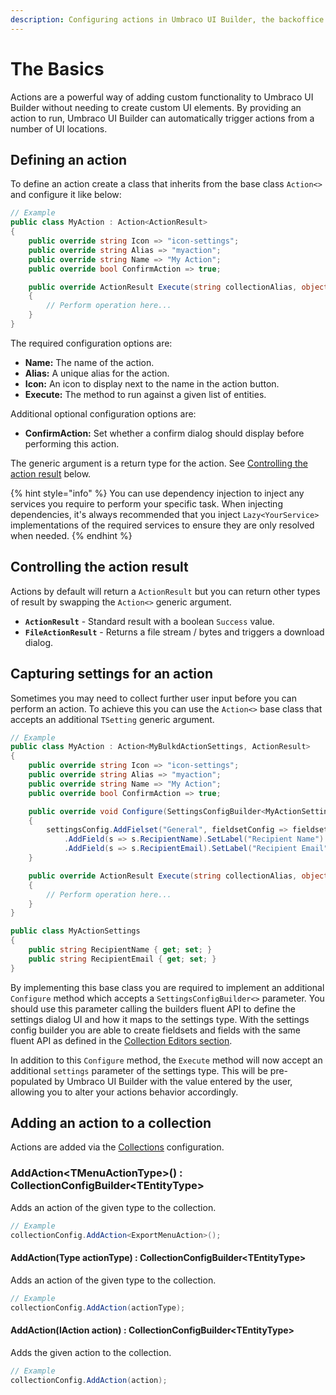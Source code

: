 ```yaml
---
description: Configuring actions in Umbraco UI Builder, the backoffice UI builder for Umbraco.
---
```


# The Basics

Actions are a powerful way of adding custom functionality to Umbraco UI Builder without needing to create custom UI elements. By providing an action to run, Umbraco UI Builder can automatically trigger actions from a number of UI locations.

## Defining an action

To define an action create a class that inherits from the base class `Action<>` and configure it like below:

````csharp
// Example
public class MyAction : Action<ActionResult>
{
    public override string Icon => "icon-settings";
    public override string Alias => "myaction";
    public override string Name => "My Action";
    public override bool ConfirmAction => true;

    public override ActionResult Execute(string collectionAlias, object[] entityIds)
    {
        // Perform operation here...
    }
}
````

The required configuration options are:

* **Name:** The name of the action.
* **Alias:** A unique alias for the action.
* **Icon:** An icon to display next to the name in the action button.
* **Execute:** The method to run against a given list of entities.

Additional optional configuration options are:

* **ConfirmAction:** Set whether a confirm dialog should display before performing this action.

The generic argument is a return type for the action. See [Controlling the action result](#controlling-the-action-result) below.

{% hint style="info" %}
You can use dependency injection to inject any services you require to perform your specific task. When injecting dependencies, it's always recommended that you inject `Lazy<YourService>` implementations of the required services to ensure they are only resolved when needed.
{% endhint %}

## Controlling the action result

Actions by default will return a `ActionResult` but you can return other types of result by swapping the `Action<>` generic argument.

* **`ActionResult`** - Standard result with a boolean `Success` value.
* **`FileActionResult`** - Returns a file stream / bytes and triggers a download dialog.

## Capturing settings for an action

Sometimes you may need to collect further user input before you can perform an action. To achieve this you can use the `Action<>` base class that accepts an additional `TSetting` generic argument.

````csharp
// Example
public class MyAction : Action<MyBulkdActionSettings, ActionResult>
{
    public override string Icon => "icon-settings";
    public override string Alias => "myaction";
    public override string Name => "My Action";
    public override bool ConfirmAction => true;

    public override void Configure(SettingsConfigBuilder<MyActionSettings> settingsConfig)
    {
        settingsConfig.AddFielset("General", fieldsetConfig => fieldsetConfig
            .AddField(s => s.RecipientName).SetLabel("Recipient Name")
            .AddField(s => s.RecipientEmail).SetLabel("Recipient Email"))
    }

    public override ActionResult Execute(string collectionAlias, object[] entityIds, MyActionSettings settings)
    {
        // Perform operation here...
    }
}

public class MyActionSettings
{
    public string RecipientName { get; set; }
    public string RecipientEmail { get; set; }
}
````

By implementing this base class you are required to implement an additional `Configure` method which accepts a `SettingsConfigBuilder<>` parameter. You should use this parameter calling the builders fluent API to define the settings dialog UI and how it maps to the settings type. With the settings config builder you are able to create fieldsets and fields with the same fluent API as defined in the [Collection Editors section](../collections/editors.md#adding-a-fieldset-to-a-tab).

In addition to this `Configure` method, the `Execute` method will now accept an additional `settings` parameter of the settings type. This will be pre-populated by Umbraco UI Builder with the value entered by the user, allowing you to alter your actions behavior accordingly.

## Adding an action to a collection

Actions are added via the [Collections](../collections/overview.md) configuration.

### **AddAction&lt;TMenuActionType&gt;() : CollectionConfigBuilder&lt;TEntityType&gt;**

Adds an action of the given type to the collection.

````csharp
// Example
collectionConfig.AddAction<ExportMenuAction>();
````

#### **AddAction(Type actionType) : CollectionConfigBuilder&lt;TEntityType&gt;**

Adds an action of the given type to the collection.

````csharp
// Example
collectionConfig.AddAction(actionType);
````

#### **AddAction(IAction action) : CollectionConfigBuilder&lt;TEntityType&gt;**

Adds the given action to the collection.

````csharp
// Example
collectionConfig.AddAction(action);
````
